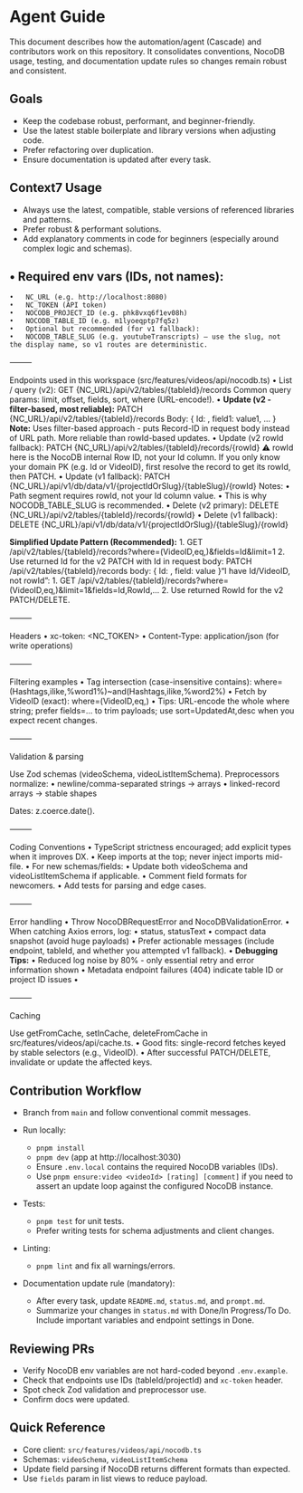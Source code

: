 # Agent Guide

This document describes how the automation/agent (Cascade) and contributors work on this repository. It consolidates conventions, NocoDB usage, testing, and documentation update rules so changes remain robust and consistent.

## Goals

- Keep the codebase robust, performant, and beginner-friendly.
- Use the latest stable boilerplate and library versions when adjusting code.
- Prefer refactoring over duplication.
- Ensure documentation is updated after every task.

## Context7 Usage

- Always use the latest, compatible, stable versions of referenced libraries and patterns.
- Prefer robust & performant solutions.
- Add explanatory comments in code for beginners (especially around complex logic and schemas).

##	•	Required env vars (IDs, not names):
	•	NC_URL (e.g. http://localhost:8080)
	•	NC_TOKEN (API token)
	•	NOCODB_PROJECT_ID (e.g. phk8vxq6f1ev08h)
	•	NOCODB_TABLE_ID (e.g. m1lyoeqptp7fq5z)
	•	Optional but recommended (for v1 fallback):
	•	NOCODB_TABLE_SLUG (e.g. youtubeTranscripts) — use the slug, not the display name, so v1 routes are deterministic.

⸻

Endpoints used in this workspace (src/features/videos/api/nocodb.ts)
	•	List / query (v2):
GET {NC_URL}/api/v2/tables/{tableId}/records
Common query params: limit, offset, fields, sort, where (URL-encode!).
	•	**Update (v2 - filter-based, most reliable):**
PATCH {NC_URL}/api/v2/tables/{tableId}/records
Body: { Id: <recordId>, field1: value1, ... }
**Note:** Uses filter-based approach - puts Record-ID in request body instead of URL path. More reliable than rowId-based updates.
	•	Update (v2 rowId fallback):
PATCH {NC_URL}/api/v2/tables/{tableId}/records/{rowId}
⚠️ rowId here is the NocoDB internal Row ID, not your Id column. If you only know your domain PK (e.g. Id or VideoID), first resolve the record to get its rowId, then PATCH.
	•	Update (v1 fallback):
PATCH {NC_URL}/api/v1/db/data/v1/{projectIdOrSlug}/{tableSlug}/{rowId}
Notes:
	•	Path segment requires rowId, not your Id column value.
	•	This is why NOCODB_TABLE_SLUG is recommended.
	•	Delete (v2 primary):
DELETE {NC_URL}/api/v2/tables/{tableId}/records/{rowId}
	•	Delete (v1 fallback):
DELETE {NC_URL}/api/v1/db/data/v1/{projectIdOrSlug}/{tableSlug}/{rowId}

**Simplified Update Pattern (Recommended):**
	1.	GET /api/v2/tables/{tableId}/records?where=(VideoID,eq,<videoId>)&fields=Id&limit=1
	2.	Use returned Id for the v2 PATCH with Id in request body: PATCH /api/v2/tables/{tableId}/records body: { Id: <id>, field: value }“I have Id/VideoID, not rowId”:
	1.	GET /api/v2/tables/{tableId}/records?where=(VideoID,eq,<videoId>)&limit=1&fields=Id,RowId,...
	2.	Use returned RowId for the v2 PATCH/DELETE.

⸻

Headers
	•	xc-token: <NC_TOKEN>
	•	Content-Type: application/json (for write operations)

⸻

Filtering examples
	•	Tag intersection (case-insensitive contains):
where=(Hashtags,ilike,%word1%)~and(Hashtags,ilike,%word2%)
	•	Fetch by VideoID (exact):
where=(VideoID,eq,<videoId>)
	•	Tips: URL-encode the whole where string; prefer fields=... to trim payloads; use sort=UpdatedAt,desc when you expect recent changes.

⸻

Validation & parsing

Use Zod schemas (videoSchema, videoListItemSchema).
Preprocessors normalize:
	•	newline/comma-separated strings → arrays
	•	linked-record arrays → stable shapes

Dates: z.coerce.date().

⸻

Coding Conventions
	•	TypeScript strictness encouraged; add explicit types when it improves DX.
	•	Keep imports at the top; never inject imports mid-file.
	•	For new schemas/fields:
	•	Update both videoSchema and videoListItemSchema if applicable.
	•	Comment field formats for newcomers.
	•	Add tests for parsing and edge cases.

⸻

Error handling
	•	Throw NocoDBRequestError and NocoDBValidationError.
	•	When catching Axios errors, log:
	•	status, statusText
	•	compact data snapshot (avoid huge payloads)
	•	Prefer actionable messages (include endpoint, tableId, and whether you attempted v1 fallback).
	•	**Debugging Tips:**
	•	Reduced log noise by 80% - only essential retry and error information shown
	•	Metadata endpoint failures (404) indicate table ID or project ID issues
	•	

⸻

Caching

Use getFromCache, setInCache, deleteFromCache in src/features/videos/api/cache.ts.
	•	Good fits: single-record fetches keyed by stable selectors (e.g., VideoID).
	•	After successful PATCH/DELETE, invalidate or update the affected keys.

## Contribution Workflow

- Branch from `main` and follow conventional commit messages.
- Run locally:
  - `pnpm install`
  - `pnpm dev` (app at http://localhost:3030)
  - Ensure `.env.local` contains the required NocoDB variables (IDs).
  - Use `pnpm ensure:video <videoId> [rating] [comment]` if you need to assert an update loop against the configured NocoDB instance.

- Tests:
  - `pnpm test` for unit tests.
  - Prefer writing tests for schema adjustments and client changes.

- Linting:
  - `pnpm lint` and fix all warnings/errors.

- Documentation update rule (mandatory):
  - After every task, update `README.md`, `status.md`, and `prompt.md`.
  - Summarize your changes in `status.md` with Done/In Progress/To Do. Include important variables and endpoint settings in Done.

## Reviewing PRs

- Verify NocoDB env variables are not hard-coded beyond `.env.example`.
- Check that endpoints use IDs (tableId/projectId) and `xc-token` header.
- Spot check Zod validation and preprocessor use.
- Confirm docs were updated.

## Quick Reference

- Core client: `src/features/videos/api/nocodb.ts`
- Schemas: `videoSchema`, `videoListItemSchema`
- Update field parsing if NocoDB returns different formats than expected.
- Use `fields` param in list views to reduce payload.
